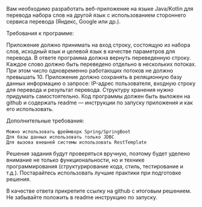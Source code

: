 Вам необходимо разработать веб-приложение на языке Java/Kotlin для перевода набора слов на другой язык с использованием стороннего сервиса перевода (Яндекс, Google или др.).

Требования к программе:

Приложение должно принимать на вход строку, состоящую из набора слов, исходный язык и целевой язык в качестве параметров для перевода. В ответе программа должна вернуть переведенную строку.
Каждое слово должно быть переведено отдельно в нескольких потоках. При этом число одновременно работающих потоков не должно превышать 10.
Приложение должно сохранять в реляционную базу данных информацию о запросе: IP-адрес пользователя, входную строку для перевода и результат перевода. Структуру хранения нужно придумать самостоятельно.
Код программы должен быть выложен на github и содержать readme — инструкции по запуску приложения и как его использовать.

Дополнительные требования:

    Можно использовать фреймворк Spring/SpringBoot
    Для базы данных использовать только JDBC
    Для вызова внешней системы использовать RestTemplate

Решения задания будут проверяться вручную, поэтому будет уделено внимание не только функциональности, но и технике программирования (структурирование кода, стиль, тестирование и т.д.). Постарайтесь использовать лучшие практики при подготовке решения.

В качестве ответа прикрепите ссылку на github с итоговым решением. Не забывайте положить в readme инструкцию по запуску.